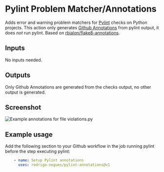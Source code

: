 # Pylint Problem Matcher/Annotations

Adds error and warning problem matchers for [Pylint](https://www.pylint.org/) checks on Python projects.
This action only generates [Github Annotations](https://developer.github.com/v3/checks/runs/#annotations-object) from pylint output, it does *not* run pylint.
Based on [rbialon/flake8-annotations](https://github.com/rbialon/flake8-annotations).

## Inputs

No inputs needed.

## Outputs

Only Github Annotations are generated from the checks output, no other output is generated.

## Screenshot

![Example annotations for file violations.py](https://user-images.githubusercontent.com/8565229/74146391-48e70780-4c01-11ea-9c8b-7dc1ffa8d787.png)

## Example usage

Add the following section to your Github workflow in the job running pylint before the step executing pylint:

```yaml
    - name: Setup Pylint annotations
      uses: rodrigo-nogues/pylint-annotations@v1
```
